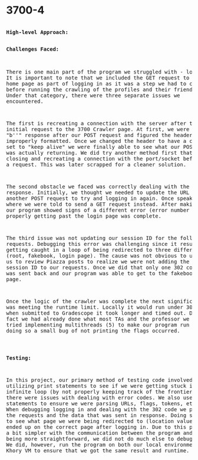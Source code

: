 
# 3700-4

<pre><b> 
High-level Approach: </b>

</pre><pre><b>Challenges Faced:</b><br>

There is one main part of the program we struggled with - logging in. It is important to note that we 
included the GET request to the Fakebook home page as part of logging in as it was a step we had to 
complete before running the crawling of the profiles and their friend pages. Under that category, there 
were three separate issues we encountered. 

The first is recreating a connection with the server after the initial request to the 3700 Crawler 
page. At first, we were getting "b''" response after our POST request and figured the header was 
improperly formatted. Once we changed the header to have a connection be set to "keep alive" we were 
finally able to see what our POST request was actually returning. We did try another method first 
that involved closing and recreating a connection with the port/socket before sending a request. This 
was later scrapped for a cleaner solution.

The second obstacle we faced was correctly dealing with the 302 code response. Initially, we thought we
needed to update the URL and send another POST request to try and logging in again. Once speaking to a TA 
where we were told to send a GET request instead. After making that edit our program showed signs of a 
different error (error number 3), but properly getting past the login page was complete.

The third issue was not updating our session ID for the following GET requests. Debugging this error 
was challenging since it resulted in us getting caught in a loop of being redirected to three different 
pages (root, fakebook, login page). The cause was not obvious to us and took us to review Piazza posts 
to realize we were not adding the updated session ID to our requests. Once we did that only one 302 code 
response was sent back and our program was able to get to the fakebook home page. 

Once the logic of the crawler was complete the next significant issue was meeting the runtime limit. 
Locally it would run under 30 mins but when submitted to Gradescope it took longer and timed out. Due
to the fact we had already done what most TAs and the professor we finally tried implementing 
multithreads (5) to make our program run faster. When doing so a small bug of not printing the flags
occurred. 

</pre><pre><b>Testing:</b>

In this project, our primary method of testing code involved utilizing print statements to see if we were 
getting stuck in an infinite loop (by not properly keeping track of the frontier) or if there were issues 
with dealing with error codes. We also used print statements to ensure we were parsing URLs, flags, tokens,
etc. properly. When debugging logging in and dealing with the 302 code we printed out the requests and the 
data that was sent in response. Doing so allowed us to see what page we were being redirected to (location
value) and if we ended up on the correct page after logging in. Due to this project being a bit simpler 
with the communication between the program and server being more straightforward, we did not do much else 
to debug our code. We did, however, run the program on both our local environment and the Khory VM to ensure 
that we got the same result and runtime. 

</pre>
